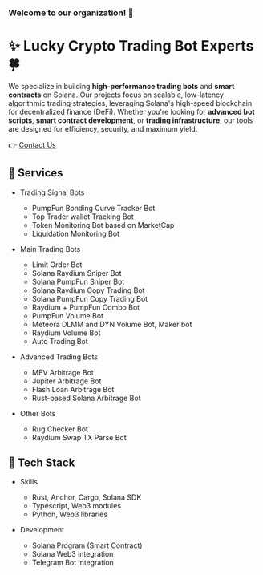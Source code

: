 ### Welcome to our organization! 👋

# ✨ Lucky Crypto Trading Bot Experts 🍀
We specialize in building **high-performance trading bots** and **smart contracts** on Solana. Our projects focus on scalable, low-latency algorithmic trading strategies, leveraging Solana's high-speed blockchain for decentralized finance (DeFi). Whether you're looking for **advanced bot scripts**, **smart contract development**, or **trading infrastructure**, our tools are designed for efficiency, security, and maximum yield.

👉 [Contact Us](https://t.me/lucky_crypto_trading_bots)

## 🛒 Services
* Trading Signal Bots
  - PumpFun Bonding Curve Tracker Bot
  - Top Trader wallet Tracking Bot
  - Token Monitoring Bot based on MarketCap
  - Liquidation Monitoring Bot

* Main Trading Bots
  - Limit Order Bot
  - Solana Raydium Sniper Bot
  - Solana PumpFun Sniper Bot
  - Solana Raydium Copy Trading Bot
  - Solana PumpFun Copy Trading Bot
  - Raydium + PumpFun Combo Bot
  - PumpFun Volume Bot
  - Meteora DLMM and DYN Volume Bot, Maker bot
  - Raydium Volume Bot
  - Auto Trading Bot

* Advanced Trading Bots
  - MEV Arbitrage Bot
  - Jupiter Arbitrage Bot
  - Flash Loan Arbitrage Bot
  - Rust-based Solana Arbitrage Bot

* Other Bots
  - Rug Checker Bot
  - Raydium Swap TX Parse Bot
 
## 🎯 Tech Stack
* Skills
  - Rust, Anchor, Cargo, Solana SDK
  - Typescript, Web3 modules
  - Python, Web3 libraries
 
* Development
  - Solana Program (Smart Contract)
  - Solana Web3 integration
  - Telegram Bot integration


